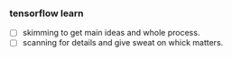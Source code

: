 ### tensorflow learn
- [ ] skimming to get main ideas and whole process.
- [ ] scanning for details and give sweat on whick matters.